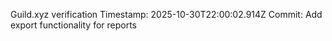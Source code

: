 Guild.xyz verification
Timestamp: 2025-10-30T22:00:02.914Z
Commit: Add export functionality for reports